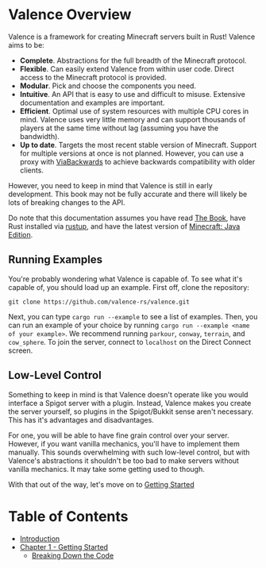 # Valence Overview
Valence is a framework for creating Minecraft servers built in Rust! Valence aims to be:
* **Complete**. Abstractions for the full breadth of the Minecraft protocol.
* **Flexible**. Can easily extend Valence from within user code. Direct access to the Minecraft protocol is provided.
* **Modular**. Pick and choose the components you need.
* **Intuitive**. An API that is easy to use and difficult to misuse. Extensive documentation and examples are important.
* **Efficient**. Optimal use of system resources with multiple CPU cores in mind. Valence uses very little memory and can support thousands of players at the same time without lag (assuming you have the bandwidth).
* **Up to date**. Targets the most recent stable version of Minecraft. Support for multiple versions at once is not planned. However, you can use a proxy with [ViaBackwards](https://www.spigotmc.org/resources/viabackwards.27448/) to achieve backwards compatibility with older clients.

However, you need to keep in mind that Valence is still in early development. This book may not be fully accurate and there will likely be lots of breaking changes to the API.

Do note that this documentation assumes you have read [The Book](https://doc.rust-lang.org/book/), have Rust installed via [rustup](https://rustup.rs/), and have the latest version of [Minecraft: Java Edition](https://www.minecraft.net/en-us/download).

## Running Examples
You're probably wondering what Valence is capable of. To see what it's capable of, you should load up an example. First off, clone the repository:
```
git clone https://github.com/valence-rs/valence.git
```

Next, you can type `cargo run --example` to see a list of examples. Then, you can run an example of your choice by running `cargo run --example <name of your example>`. We recommend running `parkour`, `conway`, `terrain`, and `cow_sphere`. To join the server, connect to `localhost` on the Direct Connect screen.

## Low-Level Control
Something to keep in mind is that Valence doesn't operate like you would interface a Spigot server with a plugin. Instead, Valence makes you create the server yourself, so plugins in the Spigot/Bukkit sense aren't necessary. This has it's advantages and disadvantages.

For one, you will be able to have fine grain control over your server. However, if you want vanilla mechanics, you'll have to implement them manually. This sounds overwhelming with such low-level control, but with Valence's abstractions it shouldn't be too bad to make servers without vanilla mechanics. It may take some getting used to though.

With that out of the way, let's move on to [Getting Started](./chapter_1.md)

# Table of Contents

- [Introduction](./README.md)
- [Chapter 1 - Getting Started](./chapter_1/setup.md)
  - [Breaking Down the Code](./chapter_1/breakdown.md)